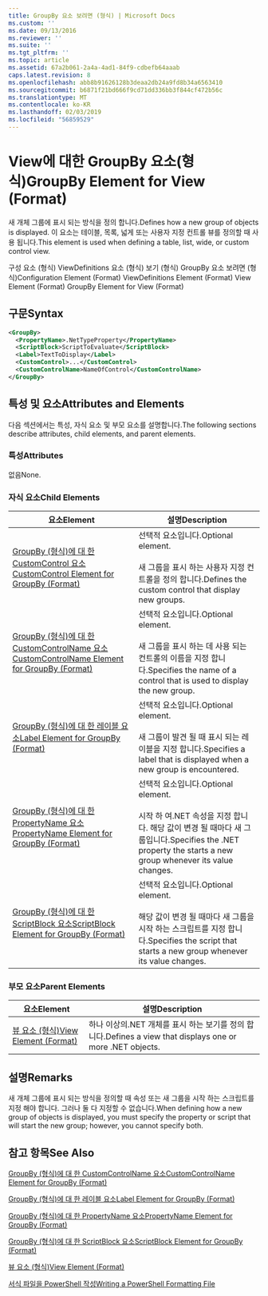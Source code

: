 ```yaml
---
title: GroupBy 요소 보려면 (형식) | Microsoft Docs
ms.custom: ''
ms.date: 09/13/2016
ms.reviewer: ''
ms.suite: ''
ms.tgt_pltfrm: ''
ms.topic: article
ms.assetid: 67a2b061-2a4a-4ad1-84f9-cdbefb64aaab
caps.latest.revision: 8
ms.openlocfilehash: abb8b91626128b3deaa2db24a9fd8b34a6563410
ms.sourcegitcommit: b6871f21bd666f9cd71dd336bb3f844cf472b56c
ms.translationtype: MT
ms.contentlocale: ko-KR
ms.lasthandoff: 02/03/2019
ms.locfileid: "56859529"
---
```

# <a name="groupby-element-for-view-format"></a><span data-ttu-id="9f06d-102">View에 대한 GroupBy 요소(형식)</span><span class="sxs-lookup"><span data-stu-id="9f06d-102">GroupBy Element for View (Format)</span></span>

<span data-ttu-id="9f06d-103">새 개체 그룹에 표시 되는 방식을 정의 합니다.</span><span class="sxs-lookup"><span data-stu-id="9f06d-103">Defines how a new group of objects is displayed.</span></span> <span data-ttu-id="9f06d-104">이 요소는 테이블, 목록, 넓게 또는 사용자 지정 컨트롤 뷰를 정의할 때 사용 됩니다.</span><span class="sxs-lookup"><span data-stu-id="9f06d-104">This element is used when defining a table, list, wide, or custom control view.</span></span>

<span data-ttu-id="9f06d-105">구성 요소 (형식) ViewDefinitions 요소 (형식) 보기 (형식) GroupBy 요소 보려면 (형식)</span><span class="sxs-lookup"><span data-stu-id="9f06d-105">Configuration Element (Format) ViewDefinitions Element (Format) View Element (Format) GroupBy Element for View (Format)</span></span>

## <a name="syntax"></a><span data-ttu-id="9f06d-106">구문</span><span class="sxs-lookup"><span data-stu-id="9f06d-106">Syntax</span></span>

```xml
<GroupBy>
  <PropertyName>.NetTypeProperty</PropertyName>
  <ScriptBlock>ScriptToEvaluate</ScriptBlock>
  <Label>TextToDisplay</Label>
  <CustomControl>...</CustomControl>
  <CustomControlName>NameOfControl</CustomControlName>
</GroupBy>
```

## <a name="attributes-and-elements"></a><span data-ttu-id="9f06d-107">특성 및 요소</span><span class="sxs-lookup"><span data-stu-id="9f06d-107">Attributes and Elements</span></span>

<span data-ttu-id="9f06d-108">다음 섹션에서는 특성, 자식 요소 및 부모 요소를 설명합니다.</span><span class="sxs-lookup"><span data-stu-id="9f06d-108">The following sections describe attributes, child elements, and parent elements.</span></span>

### <a name="attributes"></a><span data-ttu-id="9f06d-109">특성</span><span class="sxs-lookup"><span data-stu-id="9f06d-109">Attributes</span></span>

<span data-ttu-id="9f06d-110">없음</span><span class="sxs-lookup"><span data-stu-id="9f06d-110">None.</span></span>

### <a name="child-elements"></a><span data-ttu-id="9f06d-111">자식 요소</span><span class="sxs-lookup"><span data-stu-id="9f06d-111">Child Elements</span></span>

|<span data-ttu-id="9f06d-112">요소</span><span class="sxs-lookup"><span data-stu-id="9f06d-112">Element</span></span>|<span data-ttu-id="9f06d-113">설명</span><span class="sxs-lookup"><span data-stu-id="9f06d-113">Description</span></span>|
|-------------|-----------------|
|[<span data-ttu-id="9f06d-114">GroupBy (형식)에 대 한 CustomControl 요소</span><span class="sxs-lookup"><span data-stu-id="9f06d-114">CustomControl Element for GroupBy (Format)</span></span>](./customcontrol-element-for-groupby-format.md)|<span data-ttu-id="9f06d-115">선택적 요소입니다.</span><span class="sxs-lookup"><span data-stu-id="9f06d-115">Optional element.</span></span><br /><br /> <span data-ttu-id="9f06d-116">새 그룹을 표시 하는 사용자 지정 컨트롤을 정의 합니다.</span><span class="sxs-lookup"><span data-stu-id="9f06d-116">Defines the custom control that display new groups.</span></span>|
|[<span data-ttu-id="9f06d-117">GroupBy (형식)에 대 한 CustomControlName 요소</span><span class="sxs-lookup"><span data-stu-id="9f06d-117">CustomControlName Element for GroupBy (Format)</span></span>](./customcontrolname-element-for-groupby-format.md)|<span data-ttu-id="9f06d-118">선택적 요소입니다.</span><span class="sxs-lookup"><span data-stu-id="9f06d-118">Optional element.</span></span><br /><br /> <span data-ttu-id="9f06d-119">새 그룹을 표시 하는 데 사용 되는 컨트롤의 이름을 지정 합니다.</span><span class="sxs-lookup"><span data-stu-id="9f06d-119">Specifies the name of a control that is used to display the new group.</span></span>|
|[<span data-ttu-id="9f06d-120">GroupBy (형식)에 대 한 레이블 요소</span><span class="sxs-lookup"><span data-stu-id="9f06d-120">Label Element for GroupBy (Format)</span></span>](./label-element-for-groupby-format.md)|<span data-ttu-id="9f06d-121">선택적 요소입니다.</span><span class="sxs-lookup"><span data-stu-id="9f06d-121">Optional element.</span></span><br /><br /> <span data-ttu-id="9f06d-122">새 그룹이 발견 될 때 표시 되는 레이블을 지정 합니다.</span><span class="sxs-lookup"><span data-stu-id="9f06d-122">Specifies a label that is displayed when a new group is encountered.</span></span>|
|[<span data-ttu-id="9f06d-123">GroupBy (형식)에 대 한 PropertyName 요소</span><span class="sxs-lookup"><span data-stu-id="9f06d-123">PropertyName Element for GroupBy (Format)</span></span>](./propertyname-element-for-groupby-format.md)|<span data-ttu-id="9f06d-124">선택적 요소입니다.</span><span class="sxs-lookup"><span data-stu-id="9f06d-124">Optional element.</span></span><br /><br /> <span data-ttu-id="9f06d-125">시작 하 여.NET 속성을 지정 합니다. 해당 값이 변경 될 때마다 새 그룹입니다.</span><span class="sxs-lookup"><span data-stu-id="9f06d-125">Specifies the .NET property the starts a new group whenever its value changes.</span></span>|
|[<span data-ttu-id="9f06d-126">GroupBy (형식)에 대 한 ScriptBlock 요소</span><span class="sxs-lookup"><span data-stu-id="9f06d-126">ScriptBlock Element for GroupBy (Format)</span></span>](./scriptblock-element-for-groupby-format.md)|<span data-ttu-id="9f06d-127">선택적 요소입니다.</span><span class="sxs-lookup"><span data-stu-id="9f06d-127">Optional element.</span></span><br /><br /> <span data-ttu-id="9f06d-128">해당 값이 변경 될 때마다 새 그룹을 시작 하는 스크립트를 지정 합니다.</span><span class="sxs-lookup"><span data-stu-id="9f06d-128">Specifies the script that starts a new group whenever its value changes.</span></span>|

### <a name="parent-elements"></a><span data-ttu-id="9f06d-129">부모 요소</span><span class="sxs-lookup"><span data-stu-id="9f06d-129">Parent Elements</span></span>

|<span data-ttu-id="9f06d-130">요소</span><span class="sxs-lookup"><span data-stu-id="9f06d-130">Element</span></span>|<span data-ttu-id="9f06d-131">설명</span><span class="sxs-lookup"><span data-stu-id="9f06d-131">Description</span></span>|
|-------------|-----------------|
|[<span data-ttu-id="9f06d-132">뷰 요소 (형식)</span><span class="sxs-lookup"><span data-stu-id="9f06d-132">View Element (Format)</span></span>](./view-element-format.md)|<span data-ttu-id="9f06d-133">하나 이상의.NET 개체를 표시 하는 보기를 정의 합니다.</span><span class="sxs-lookup"><span data-stu-id="9f06d-133">Defines a view that displays one or more .NET objects.</span></span>|

## <a name="remarks"></a><span data-ttu-id="9f06d-134">설명</span><span class="sxs-lookup"><span data-stu-id="9f06d-134">Remarks</span></span>

<span data-ttu-id="9f06d-135">새 개체 그룹에 표시 되는 방식을 정의할 때 속성 또는 새 그룹을 시작 하는 스크립트를 지정 해야 합니다. 그러나 둘 다 지정할 수 없습니다.</span><span class="sxs-lookup"><span data-stu-id="9f06d-135">When defining how a new group of objects is displayed, you must specify the property or script that will start the new group; however, you cannot specify both.</span></span>

## <a name="see-also"></a><span data-ttu-id="9f06d-136">참고 항목</span><span class="sxs-lookup"><span data-stu-id="9f06d-136">See Also</span></span>

[<span data-ttu-id="9f06d-137">GroupBy (형식)에 대 한 CustomControlName 요소</span><span class="sxs-lookup"><span data-stu-id="9f06d-137">CustomControlName Element for GroupBy (Format)</span></span>](./customcontrolname-element-for-groupby-format.md)

[<span data-ttu-id="9f06d-138">GroupBy (형식)에 대 한 레이블 요소</span><span class="sxs-lookup"><span data-stu-id="9f06d-138">Label Element for GroupBy (Format)</span></span>](./label-element-for-groupby-format.md)

[<span data-ttu-id="9f06d-139">GroupBy (형식)에 대 한 PropertyName 요소</span><span class="sxs-lookup"><span data-stu-id="9f06d-139">PropertyName Element for GroupBy (Format)</span></span>](./propertyname-element-for-groupby-format.md)

[<span data-ttu-id="9f06d-140">GroupBy (형식)에 대 한 ScriptBlock 요소</span><span class="sxs-lookup"><span data-stu-id="9f06d-140">ScriptBlock Element for GroupBy (Format)</span></span>](./scriptblock-element-for-groupby-format.md)

[<span data-ttu-id="9f06d-141">뷰 요소 (형식)</span><span class="sxs-lookup"><span data-stu-id="9f06d-141">View Element (Format)</span></span>](./view-element-format.md)

[<span data-ttu-id="9f06d-142">서식 파일을 PowerShell 작성</span><span class="sxs-lookup"><span data-stu-id="9f06d-142">Writing a PowerShell Formatting File</span></span>](./writing-a-powershell-formatting-file.md)
